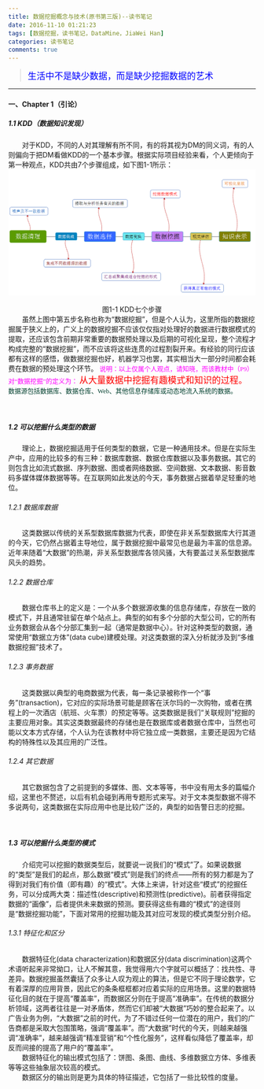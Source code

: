 ```yaml
---
title: 数据挖掘概念与技术(原书第三版)--读书笔记
date: 2016-11-10 01:21:23
tags: [数据挖掘，读书笔记，DataMine，JiaWei Han]
categories: 读书笔记
comments: true
---
```


><font color=#0000FF face="微软雅黑" size=4>生活中不是缺少数据，而是缺少挖掘数据的艺术</font>


***


#### 一、Chapter 1（引论）
##### 1.1 KDD（数据知识发现）
　　对于KDD，不同的人对其理解有所不同，有的将其视为DM的同义词，有的人则偏向于把DM看做KDD的一个基本步骤。根据实际项目经验来看，个人更倾向于第一种观点，KDD共由7个步骤组成，如下图1-1所示：
![image](数据挖掘概念与技术-原书第三版-读书笔记/KDD步骤.png)
　　<div align="center">图1-1 KDD七个步骤</div>
　　虽然上图中第五步名称也称为“数据挖掘”，但是个人认为，这里所指的数据挖掘属于狭义上的，广义上的数据挖掘不应该仅仅指对处理好的数据进行数据模式的提取，还应该包含前期非常重要的数据预处理以及后期的可视化呈现，整个流程才构成完整的“数据挖掘”，而不应该将这些连贯的过程割裂开来。有经验的同行应该都有这样的感悟，做数据挖掘也好，机器学习也罢，其实相当大一部分时间都会耗费在数据的预处理这个环节。
<font color=#FF00FF face="微软雅黑" size=2>说明：以上仅属个人观点，请知晓，而该教材中（P9）对“数据挖掘”的定义为：
</font><font color=#FF0000 face="微软雅黑" size=4>从大量数据中挖掘有趣模式和知识的过程。
</font><font color=#003F2D face="微软雅黑" size=2>数据源包括数据库、数据仓库、Web、其他信息存储库或动态地流入系统的数据。</font>

　　
##### 1.2 可以挖掘什么类型的数据
　　理论上，数据挖掘适用于任何类型的数据，它是一种通用技术。但是在实际生产中，应用的比较多的有三种：数据库数据、数据仓库数据以及事务数据。其它的则包含比如流式数据、序列数据、图或者网络数据、空间数据、文本数据、影音数码多媒体媒体数据等等。在互联网如此发达的今天，事务数据占据着举足轻重的地位。
###### 1.2.1 数据库数据
　　这类数据以传统的关系型数据库数据为代表，即使在非关系型数据库大行其道的今天，它仍然占据着主导地位，属于数据挖掘中最常见也是最为丰富的信息源。近年来随着“大数据”的热潮，非关系型数据库各领风骚，大有要盖过关系型数据库风头的趋势。
###### 1.2.2 数据仓库
　　数据仓库书上的定义是：一个从多个数据源收集的信息存储库，存放在一致的模式下，并且通常驻留在单个站点上。典型的如有多个分部的大型公司，它的所有业务数据会从各个分部汇集到一起（通常是数据中心）。针对这种类型的数据，通常使用“数据立方体”(data cube)建模处理。对这类数据的深入分析就涉及到“多维数据挖掘”技术了。

###### 1.2.3 事务数据
　　这类数据以典型的电商数据为代表，每一条记录被称作一个“事务”(transaction)，它对应的实际场景可能是顾客在沃尔玛的一次购物，或者在携程上的一次酒店（航班、火车票）的预定等等。这类数据是我们“关联规则”挖掘的主要应用对象。其实这类数据最终的存储也是在数据库或者数据仓库中，当然也可能以文本方式存储，个人认为在该教材中将它独立成一类数据，主要还是因为它结构的特殊性以及其应用的广泛性。

###### 1.2.4 其它数据
　　其它数据包含了之前提到的多媒体、图、文本等等，书中没有用太多的篇幅介绍，这里也不赘述，以后有机会碰到再用专题形式来写。对于文本类型数据不得不多说两句，这类数据在实际应用中也是比较广泛的，典型的如告警日志的挖掘。

　　
##### 1.3 可以挖掘什么类型的模式
　　介绍完可以挖掘的数据类型后，就要说一说我们的“模式”了。如果说数据的“类型”是我们的起点，那么数据“模式”则是我们的终点——所有的努力都是为了得到对我们有价值（即有趣）的“模式”。大体上来讲，针对这些“模式”的挖掘任务，可以分成两大类：描述性(descriptive)和预测性(predictive)。前者获得指定数据的“画像”，后者提供未来数据的预测。要获得这些有趣的“模式”的途径则是“数据挖掘功能”，下面对常用的挖掘功能及其对应可发现的模式类型分别介绍。
###### 1.3.1 特征化和区分
　　数据特征化(data characterization)和数据区分(data discrimination)这两个术语听起来非常拗口，让人不解其意，我觉得用六个字就可以概括了：找共性、寻差异。数据挖掘虽然囊括了众多让人叹为观止的算法，但是它不同于理论数学，它有着深厚的应用背景，因此它的条条框框都对应着实际的应用场景。这里的数据特征化目的就在于提高“覆盖率”，而数据区分则在于提高“准确率”。在传统的数据分析领域，这两者往往是一对矛盾体，然而它们却被“大数据”巧妙的整合起来了。以广告业务为例，“大数据”之前的时代，为了不错过任何一位潜在的用户，我们的广告商都是采取大包围策略，强调“覆盖率”。而“大数据”时代的今天，则越来越强调“准确率”，越来越强调“精准营销”和“个性化服务”，这样看似降低了覆盖率，却反而间接的提高了用户的“覆盖率”。  
　　数据特征化的输出模式包括了：饼图、条图、曲线、多维数据立方体、多维表等等这些抽象层次较高的模式。  
　　数据区分的输出则是更为具体的特征描述，它包括了一些比较性的度量。


